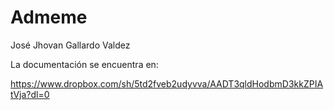 # Admeme

José Jhovan Gallardo Valdez


La documentación se encuentra en:

https://www.dropbox.com/sh/5td2fveb2udyvva/AADT3qldHodbmD3kkZPIAtVja?dl=0
